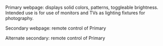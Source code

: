 Primary webpage: displays solid colors, patterns, toggleable brightness. Intended use is for use of monitors and TVs as lighting fixtures for photography.




Secondary webpage: remote control of Primary

Alternate secondary: remote control of Primary
